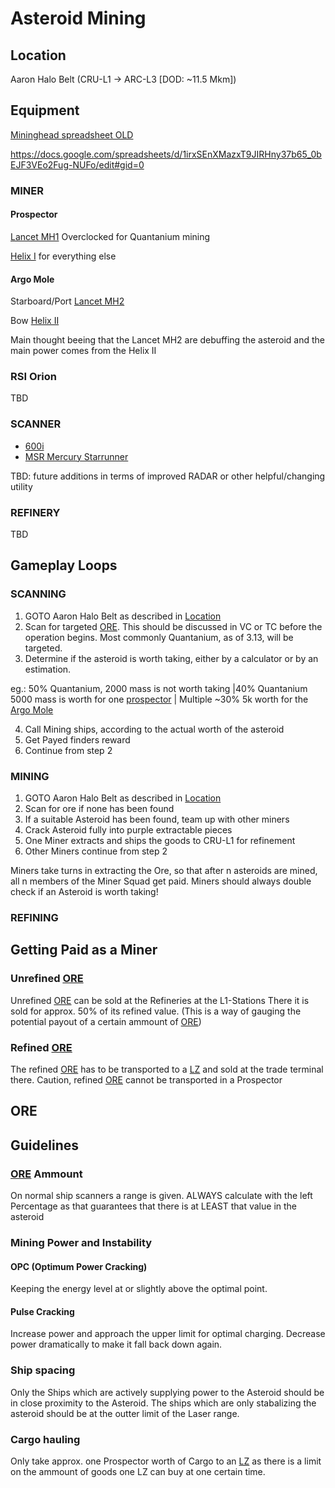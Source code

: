 # Asteroid Mining

## Location 
Aaron Halo Belt (CRU-L1 -> ARC-L3 [DOD: ~11.5 Mkm])

## Equipment 
[Mininghead spreadsheet OLD](https://docs.google.com/spreadsheets/d/1irxSEnXMazxT9JIRHny37b65_0bEJF3VEo2Fug-NUFo/edit#gid=0)

https://docs.google.com/spreadsheets/d/1irxSEnXMazxT9JIRHny37b65_0bEJF3VEo2Fug-NUFo/edit#gid=0
### MINER

#### Prospector
[Lancet MH1](https://starcitizen.tools/Lancet_MH1) Overclocked for Quantanium mining

[Helix I](https://starcitizen.tools/Helix_I) for everything else

#### Argo Mole

Starboard/Port [Lancet MH2](https://starcitizen.tools/Lancet_MH2)

Bow [Helix II](https://starcitizen.tools/Helix_II)

Main thought beeing that the Lancet MH2 are debuffing the asteroid and the main power comes from the Helix II

### RSI Orion

TBD

### SCANNER

- [600i](https://robertsspaceindustries.com/pledge/ships/600i/600i-Explorer)
- [MSR Mercury Starrunner](https://robertsspaceindustries.com/pledge/ships/crusader-mercury-star-runner/Mercury-Star-Runner)

TBD: future additions in terms of improved RADAR or other helpful/changing utility

### REFINERY

TBD

## Gameplay Loops

### SCANNING

1. GOTO Aaron Halo Belt as described in [Location](#location)
2. Scan for targeted [ORE](#ore). This should be discussed in VC or TC before the operation begins. Most commonly Quantanium, as of 3.13, will be targeted.
3. Determine if the asteroid is worth taking, either by a calculator or by an estimation.

eg.: 50% Quantanium, 2000 mass is not worth taking |40% Quantanium 5000 mass is worth for one [prospector](#prospector) | Multiple ~30% 5k worth for the [Argo Mole](#argo-mole)

4. Call Mining ships, according to the actual worth of the asteroid
5. Get Payed finders reward
6. Continue from step 2

### MINING

1. GOTO Aaron Halo Belt as described in [Location](#location)
2. Scan for ore if none has been found
3. If a suitable Asteroid has been found, team up with other miners
4. Crack Asteroid fully into purple extractable pieces
5. One Miner extracts and ships the goods to CRU-L1 for refinement
6. Other Miners continue from step 2

Miners take turns in extracting the Ore, so that after n asteroids are mined, all n members of the Miner Squad get paid.
Miners should always double check if an Asteroid is worth taking!

### REFINING

## Getting Paid as a Miner

### Unrefined [ORE](#ore)
Unrefined [ORE](#ore) can be sold at the Refineries at the L1-Stations
There it is sold for approx. 50% of its refined value. (This is a way of gauging the potential payout of a certain ammount of [ORE](#ore))

### Refined [ORE](#ore)
The refined [ORE](#ore) has to be transported to a [LZ](#lz) and sold at the trade terminal there.
Caution, refined [ORE](#ore) cannot be transported in a Prospector



## ORE


## Guidelines

### [ORE](#ore) Ammount
On normal ship scanners a range is given.
ALWAYS calculate with the left Percentage as that guarantees that there is at LEAST that value in the asteroid

### Mining Power and Instability

#### OPC (Optimum Power Cracking)
Keeping the energy level at or slightly above the optimal point.

#### Pulse Cracking
Increase power and approach the upper limit for optimal charging.
Decrease power dramatically to make it fall back down again.

### Ship spacing
Only the Ships which are actively supplying power to the Asteroid should be in close proximity to the Asteroid.
The ships which are only stabalizing the asteroid should be at the outter limit of the Laser range.

### Cargo hauling
Only take approx. one Prospector worth of Cargo to an [LZ](#lz) as there is a limit on the ammount of goods one LZ can buy at one certain time.
